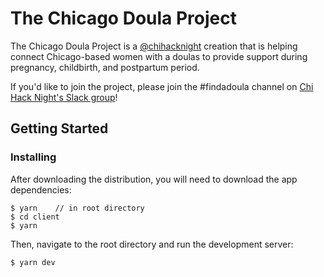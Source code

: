 # The Chicago Doula Project

The Chicago Doula Project is a [@chihacknight](https://github.com/chihacknight) creation that is helping connect Chicago-based women with a doulas to provide support during pregnancy, childbirth, and postpartum period.

If you'd like to join the project, please join the #findadoula channel on [Chi Hack Night's Slack group](http://chihacknight.slack.com)!

## Getting Started

### Installing

After downloading the distribution, you will need to download the app dependencies:

```
$ yarn    // in root directory
$ cd client
$ yarn
```

Then, navigate to the root directory and run the development server:

```
$ yarn dev
```
